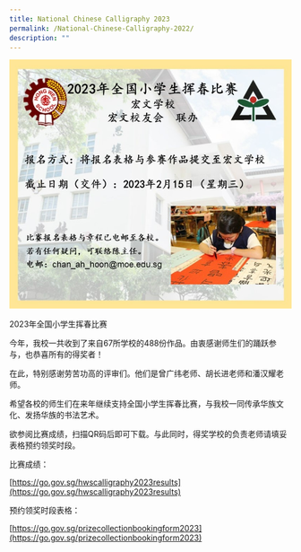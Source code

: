 ```yaml
---
title: National Chinese Calligraphy 2023
permalink: /National-Chinese-Calligraphy-2022/
description: ""
---
```

![About National Chinese Calligraphy Competition 2023](/images/Homepage/2023_National%20Chinese%20Calli_Read%20More.jpg)


2023年全国小学生挥春比赛

今年，我校一共收到了来自67所学校的488份作品。由衷感谢师生们的踊跃参与，也恭喜所有的得奖者！

在此，特别感谢劳苦功高的评审们。他们是曾广纬老师、胡长进老师和潘汉耀老师。

希望各校的师生们在来年继续支持全国小学生挥春比赛，与我校一同传承华族文化、发扬华族的书法艺术。

欲参阅比赛成绩，扫描QR码后即可下载。与此同时，得奖学校的负责老师请填妥表格预约领奖时段。


比赛成绩：

[https://go.gov.sg/hwscalligraphy2023results](https://go.gov.sg/hwscalligraphy2023results)

预约领奖时段表格：

[https://go.gov.sg/prizecollectionbookingform2023](https://go.gov.sg/prizecollectionbookingform2023)

